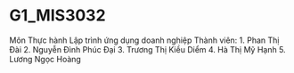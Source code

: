 # G1_MIS3032
Môn Thực hành Lập trình ứng dụng doanh nghiệp
Thành viên:
    1. Phan Thị Đài
    2. Nguyễn Đình Phúc Đại
    3. Trương Thị Kiều Diểm
    4. Hà Thị Mỹ Hạnh
    5. Lương Ngọc Hoàng
